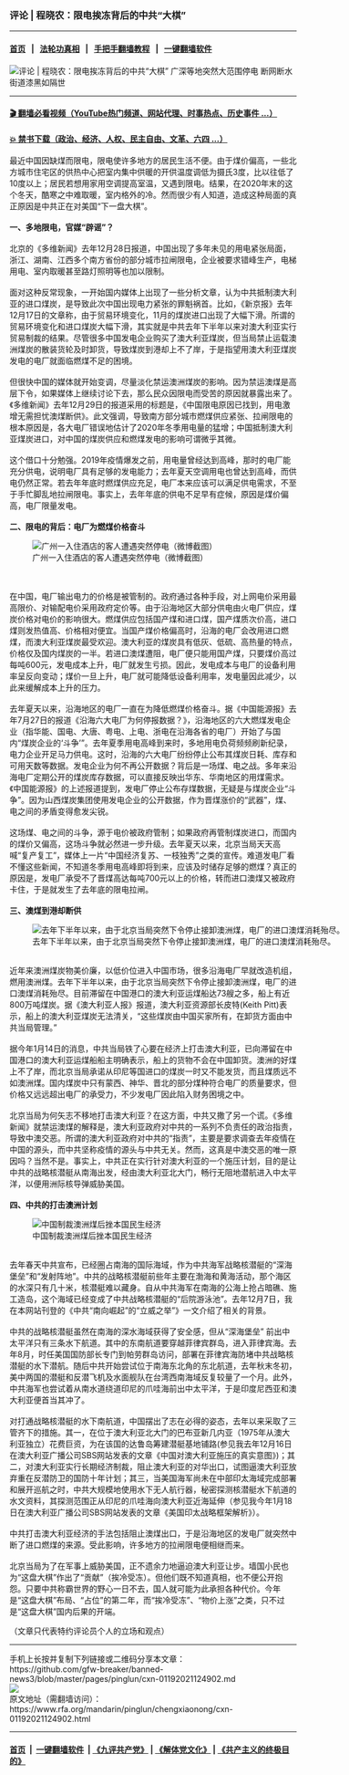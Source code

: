 ### 评论 | 程晓农：限电挨冻背后的中共“大棋”
------------------------

#### [首页](https://github.com/gfw-breaker/banned-news3/blob/master/README.md) &nbsp;&nbsp;|&nbsp;&nbsp; [法轮功真相](https://github.com/begood0513/basic/blob/master/README.md)  &nbsp;&nbsp;|&nbsp;&nbsp; [手把手翻墙教程](https://github.com/gfw-breaker/guides/wiki)  &nbsp;&nbsp;|&nbsp;&nbsp; [一键翻墙软件](https://github.com/gfw-breaker/nogfw/blob/master/README.md)  



<div id="headerimg">
 <img alt="评论 | 程晓农：限电挨冻背后的中共“大棋”" src="https://www.rfa.org/mandarin/pinglun/chengxiaonong/cxn-01192021124902.html/@@images/17847df4-1286-49ab-a762-54451e0f61ae.jpeg" title="评论 | 程晓农：限电挨冻背后的中共“大棋”"/>
 <span class="lead_image_caption">
  广深等地突然大范围停电 断网断水街道漆黑如隔世
 </span>
 <!-- zoomattribute -->
</div>

<hr/>


#### [ 🎬  翻墙必看视频（YouTube热门频道、网站代理、时事热点、历史事件 ...）](https://github.com/gfw-breaker/links/blob/master/banned.md)

#### [ 💥  禁书下载（政治、经济、人权、民主自由、文革、六四 ...）](http://78.141.236.197:10000/bbooks/)

<div id="storytext">
 <div class="sidebar">
 </div>
 <p>
  最近中国因缺煤而限电，限电使许多地方的居民生活不便。由于煤价偏高，一些北方城市住宅区的供热中心把室内集中供暖的开供温度调低为摄氏3度，比以往低了10度以上；居民若想用家用空调提高室温，又遇到限电。结果，在2020年末的这个冬天，酷寒之中难取暖，室内格外的冷。然而很少有人知道，造成这种局面的真正原因是中共正在对美国“下一盘大棋”。
  <br/>
  <br/>
  <strong>
   一、多地限电，官媒“辟谣”？
  </strong>
  <br/>
  <br/>
  北京的《多维新闻》去年12月28日报道，中国出现了多年未见的用电紧张局面，浙江、湖南、江西多个南方省份的部分城市拉闸限电，企业被要求错峰生产，电梯用电、室内取暖甚至路灯照明等也加以限制。
  <br/>
  <br/>
  面对这种反常现象，一开始国内媒体上出现了一些分析文章，认为中共抵制澳大利亚的进口煤炭，是导致此次中国出现电力紧张的罪魁祸首。比如，《新京报》去年12月17日的文章称，由于贸易环境变化，11月的煤炭进口出现了大幅下滑。所谓的贸易环境变化和进口煤炭大幅下滑，其实就是中共去年下半年以来对澳大利亚实行贸易制裁的结果。尽管很多中国发电企业购买了澳大利亚煤炭，但当局禁止运载澳洲煤炭的散装货轮及时卸货，导致煤炭到港却上不了岸，于是指望用澳大利亚煤炭发电的电厂就面临燃煤不足的困境。
  <br/>
  <br/>
  但很快中国的媒体就开始变调，尽量淡化禁运澳洲煤炭的影响。因为禁运澳煤是高层下令，如果媒体上继续讨论下去，那么民众因限电而受苦的原因就暴露出来了。《多维新闻》去年12月29日的报道采用的标题是，《中国限电原因已找到，用电激增无需担忧澳煤断供》。此文强调，导致南方部分城市燃煤供应紧张、拉闸限电的根本原因是，各大电厂错误地估计了2020年冬季用电量的猛增；中国抵制澳大利亚煤炭进口，对中国的煤炭供应和燃煤发电的影响可谓微乎其微。
  <br/>
  <br/>
  这个借口十分勉强。2019年疫情爆发之前，用电量曾经达到高峰，那时的电厂能充分供电，说明电厂具有足够的发电能力；去年夏天空调用电也曾达到高峰，而供电仍然正常。若去年年底时燃煤供应充足，电厂本来应该可以满足供电需求，不至于手忙脚乱地拉闸限电。事实上，去年年底的供电不足早有症候，原因是煤价偏高，电厂限量发电。
  <br/>
  <br/>
  <strong>
   二、限电的背后：电厂为燃煤价格奋斗
  </strong>
 </p>
 <p>
  <figure class="image-richtext image-inline captioned" style="width:620px;">
   <img alt="广州一入住酒店的客人遭遇突然停电（微博截图）" src="https://www.rfa.org/mandarin/pinglun/chengxiaonong/cxn-01192021124902.html/70ddbac8-7256-49af-a439-45c85ecd3de1.jpg/@@images/a6327dc6-1495-40fc-a16c-53543d2a447d.jpeg" title="2"/>
   <figcaption class="image-caption">
    广州一入住酒店的客人遭遇突然停电（微博截图）
   </figcaption>
   <small>
   </small>
  </figure>
  <br/>
  <br/>
  在中国，电厂输出电力的价格是被管制的。政府通过各种手段，对上网电价采用最高限价、对输配电价采用政府定价等。由于沿海地区大部分供电由火电厂供应，煤炭价格对电价的影响很大。燃煤供应包括国产煤和进口煤，国产煤质次价高，进口煤则发热值高、价格相对便宜。当国产煤价格偏高时，沿海的电厂会改用进口燃煤，而澳大利亚煤炭最受欢迎。澳大利亚的煤炭具有低灰、低硫、高热量的特点，价格仅及国内煤炭的一半。若进口澳煤遭阻，电厂便只能用国产煤，只要煤价高过每吨600元，发电成本上升，电厂就发生亏损。因此，发电成本与电厂的设备利用率呈反向变动；煤价一旦上升，电厂就可能降低设备利用率，发电量因此减少，以此来缓解成本上升的压力。
  <br/>
  <br/>
  去年夏天以来，沿海地区的电厂一直在为降低燃煤价格奋斗。据《中国能源报》去年7月27日的报道《沿海六大电厂为何停报数据？》，沿海地区的六大燃煤发电企业（指华能、国电、大唐、粤电、上电、浙电在沿海各省的电厂）开始了与国内“煤炭企业的‘斗争’”。去年夏季用电高峰到来时，多地用电负荷频频刷新纪录，电力企业开足马力供电。这时，沿海的六大电厂纷纷停止公布其煤炭日耗、库存和可用天数等数据。发电企业为何不再公开数据？背后是一场煤、电之战。多年来沿海电厂定期公开的煤炭库存数据，可以直接反映出华东、华南地区的用煤需求。《中国能源报》的上述报道提到，发电厂停止公布存煤数据，无疑是与煤炭企业“斗争”。因为山西煤炭集团使用发电企业的公开数据，作为晋煤涨价的“武器”，煤、电之间的矛盾变得愈发尖锐。
  <br/>
  <br/>
  这场煤、电之间的斗争，源于电价被政府管制；如果政府再管制煤炭进口，而国内的煤价又偏高，这场斗争就必然进一步升级。去年夏天以来，北京当局天天高喊“复产复工”，媒体上一片“中国经济复苏、一枝独秀”之类的宣传。难道发电厂看不懂这些新闻，不知道冬季用电高峰即将到来，应该及时储存足够的燃煤？真正的原因是，发电厂承受不了晋煤高达每吨700元以上的价格，转而进口澳煤又被政府卡住，于是就发生了去年底的限电拉闸。
  <br/>
  <br/>
  <strong>
   三、澳煤到港却断供
  </strong>
  <br/>
  <figure class="image-richtext image-inline captioned" style="width:620px;">
   <img alt="去年下半年以来，由于北京当局突然下令停止接卸澳洲煤，电厂的进口澳煤消耗殆尽。" src="https://www.rfa.org/mandarin/pinglun/chengxiaonong/cxn-01192021124902.html/90e650a8-a1fd-4128-8480-e6917eec6206.jpg/@@images/fd1e5c02-83be-41de-84f5-e66850099675.jpeg" title="1"/>
   <figcaption class="image-caption">
    去年下半年以来，由于北京当局突然下令停止接卸澳洲煤，电厂的进口澳煤消耗殆尽。
   </figcaption>
   <small>
   </small>
  </figure>
  <br/>
  近年来澳洲煤炭物美价廉，以低价位进入中国市场，很多沿海电厂早就改造机组，燃用澳洲煤。去年下半年以来，由于北京当局突然下令停止接卸澳洲煤，电厂的进口澳煤消耗殆尽。目前滞留在中国港口的澳大利亚运煤船达73艘之多，船上有近800万吨煤炭。据《澳大利亚人报》报道，澳大利亚资源部长皮特(Keith Pitt)表示，船上的澳大利亚煤炭无法清关，“这些煤炭由中国买家所有，在卸货方面由中共当局管理。”
  <br/>
  <br/>
  据今年1月14日的消息，中共当局铁了心要在经济上打击澳大利亚，已向滞留在中国港口的澳大利亚运煤船船主明确表示，船上的货物不会在中国卸货。澳洲的好煤上不了岸，而北京当局承诺从印尼等国进口的煤炭一时又不能发货，而且煤质远不如澳洲煤。国内煤炭中只有蒙西、神华、晋北的部分煤种符合电厂的质量要求，但价格又远远超出电厂的承受力，不少发电厂因此陷入财务困境之中。
  <br/>
  <br/>
  北京当局为何矢志不移地打击澳大利亚？在这方面，中共又撒了另一个谎。《多维新闻》就禁运澳煤的解释是，澳大利亚政府对中共的一系列不负责任的政治指责，导致中澳交恶。所谓的澳大利亚政府对中共的“指责”，主要是要求调查去年疫情在中国的源头，而中共坚称疫情的源头与中共无关。然而，这真是中澳交恶的唯一原因吗？当然不是。事实上，中共正在实行针对澳大利亚的一个施压计划，目的是让中共的战略核潜艇从南海出发，经由澳大利亚北大门，畅行无阻地潜航进入中太平洋，以便用洲际核导弹威胁美国。
  <br/>
  <br/>
  <strong>
   四、中共的打击澳洲计划
  </strong>
  <br/>
  <figure class="image-richtext image-inline captioned" style="width:620px;">
   <img alt="中国制裁澳洲煤后挫本国民生经济" src="https://www.rfa.org/mandarin/pinglun/chengxiaonong/cxn-01192021124902.html/5fea81ff-aad8-47d5-a349-8082d618cdf1.jpg/@@images/af4faf4b-3427-4232-953a-f3a204a9561d.jpeg" title="4"/>
   <figcaption class="image-caption">
    中国制裁澳洲煤后挫本国民生经济
   </figcaption>
   <small>
   </small>
  </figure>
  <br/>
  去年春天中共宣布，已经圈占南海的国际海域，作为中共海军战略核潜艇的“深海堡垒”和“发射阵地”。中共的战略核潜艇前些年主要在渤海和黄海活动，那个海区的水深只有几十米，核潜艇难以藏身。自从中共海军在南海的公海上抢占暗礁、施工造岛，这个海域已经变成了中共战略核潜艇的“后院游泳池”。去年12月7日，我在本网站刊登的《中共“南向崛起”的“立威之举”》一文介绍了相关的背景。
  <br/>
  <br/>
  中共的战略核潜艇虽然在南海的深水海域获得了安全感，但从“深海堡垒” 前出中太平洋只有三条水下航道。其中的东南航道要穿越菲律宾群岛，进入菲律宾海。去年8月，时任美国国防部长专门到帕劳群岛访问，部署在菲律宾海防堵中共战略核潜艇的水下潜航。随后中共开始尝试位于南海东北角的东北航道，去年秋末冬初，美中两国的潜艇和反潜飞机及水面舰队在台湾西南海域反复较量了一个月。此外，中共海军也尝试着从南水道绕道印尼的爪哇海前出中太平洋，于是印度尼西亚和澳大利亚便首当其冲了。
  <br/>
  <br/>
  对打通战略核潜艇的水下南航道，中国摆出了志在必得的姿态，去年以来采取了三管齐下的措施。其一，在位于澳大利亚北大门的巴布亚新几内亚（1975年从澳大利亚独立）花费巨资，为在该国的达鲁岛筹建潜艇基地铺路(参见我去年12月16日在澳大利亚广播公司SBS网站发表的文章《中国对澳大利亚施压的真实意图》)；其二，对澳大利亚实行长期经济制裁，阻止澳大利亚的对华出口，试图逼澳大利亚放弃重在反潜防卫的国防十年计划；其三，当美国海军尚未在中部印太海域完成部署和展开巡航之时，中共大规模地使用水下无人航行器，秘密探测核潜艇水下航道的水文资料，其探测范围正从印尼的爪哇海向澳大利亚近海延伸（参见我今年1月18日在澳大利亚广播公司SBS网站发表的文章《美国印太战略框架解析》）。
  <br/>
  <br/>
  中共打击澳大利亚经济的手法包括阻止澳煤出口，于是沿海地区的发电厂就突然中断了进口燃煤的来源。受此影响，许多地方的拉闸限电便相继而来。
  <br/>
  <br/>
  北京当局为了在军事上威胁美国，正不遗余力地逼迫澳大利亚让步。墙国小民也为“这盘大棋”作出了“贡献”（挨冷受冻）。但他们既不知道真相，也不便公开抱怨。只要中共称霸世界的野心一日不去，国人就可能为此承担各种代价。今年是“这盘大棋”布局、“占位”的第二年，而“挨冷受冻”、“物价上涨”之类，只不过是“这盘大棋”国内后果的开端。
 </p>
 <p>
  （文章只代表特约评论员个人的立场和观点）
 </p>
</div>

<hr/>
手机上长按并复制下列链接或二维码分享本文章：<br/>
https://github.com/gfw-breaker/banned-news3/blob/master/pages/pinglun/cxn-01192021124902.md <br/>
<a href='https://github.com/gfw-breaker/banned-news3/blob/master/pages/pinglun/cxn-01192021124902.md'><img src='https://github.com/gfw-breaker/banned-news3/blob/master/pages/pinglun/cxn-01192021124902.md.png'/></a> <br/>
原文地址（需翻墙访问）：https://www.rfa.org/mandarin/pinglun/chengxiaonong/cxn-01192021124902.html


------------------------
#### [首页](https://github.com/gfw-breaker/banned-news3/blob/master/README.md) &nbsp;|&nbsp; [一键翻墙软件](https://github.com/gfw-breaker/nogfw/blob/master/README.md) &nbsp;| [《九评共产党》](https://github.com/gfw-breaker/9ping.md/blob/master/README.md#九评之一评共产党是什么) | [《解体党文化》](https://github.com/gfw-breaker/jtdwh.md/blob/master/README.md) | [《共产主义的终极目的》](https://github.com/gfw-breaker/gczydzjmd.md/blob/master/README.md)


<img src='http://gfw-breaker.win/banned-news3/pages/pinglun/cxn-01192021124902.md' width='0px' height='0px'/>